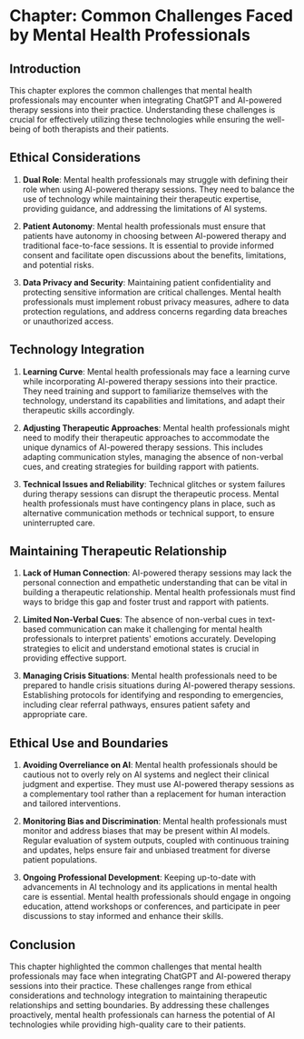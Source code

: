 Chapter: Common Challenges Faced by Mental Health Professionals
===============================================================

Introduction
------------

This chapter explores the common challenges that mental health professionals may encounter when integrating ChatGPT and AI-powered therapy sessions into their practice. Understanding these challenges is crucial for effectively utilizing these technologies while ensuring the well-being of both therapists and their patients.

Ethical Considerations
----------------------

1. **Dual Role**: Mental health professionals may struggle with defining their role when using AI-powered therapy sessions. They need to balance the use of technology while maintaining their therapeutic expertise, providing guidance, and addressing the limitations of AI systems.

2. **Patient Autonomy**: Mental health professionals must ensure that patients have autonomy in choosing between AI-powered therapy and traditional face-to-face sessions. It is essential to provide informed consent and facilitate open discussions about the benefits, limitations, and potential risks.

3. **Data Privacy and Security**: Maintaining patient confidentiality and protecting sensitive information are critical challenges. Mental health professionals must implement robust privacy measures, adhere to data protection regulations, and address concerns regarding data breaches or unauthorized access.

Technology Integration
----------------------

1. **Learning Curve**: Mental health professionals may face a learning curve while incorporating AI-powered therapy sessions into their practice. They need training and support to familiarize themselves with the technology, understand its capabilities and limitations, and adapt their therapeutic skills accordingly.

2. **Adjusting Therapeutic Approaches**: Mental health professionals might need to modify their therapeutic approaches to accommodate the unique dynamics of AI-powered therapy sessions. This includes adapting communication styles, managing the absence of non-verbal cues, and creating strategies for building rapport with patients.

3. **Technical Issues and Reliability**: Technical glitches or system failures during therapy sessions can disrupt the therapeutic process. Mental health professionals must have contingency plans in place, such as alternative communication methods or technical support, to ensure uninterrupted care.

Maintaining Therapeutic Relationship
------------------------------------

1. **Lack of Human Connection**: AI-powered therapy sessions may lack the personal connection and empathetic understanding that can be vital in building a therapeutic relationship. Mental health professionals must find ways to bridge this gap and foster trust and rapport with patients.

2. **Limited Non-Verbal Cues**: The absence of non-verbal cues in text-based communication can make it challenging for mental health professionals to interpret patients' emotions accurately. Developing strategies to elicit and understand emotional states is crucial in providing effective support.

3. **Managing Crisis Situations**: Mental health professionals need to be prepared to handle crisis situations during AI-powered therapy sessions. Establishing protocols for identifying and responding to emergencies, including clear referral pathways, ensures patient safety and appropriate care.

Ethical Use and Boundaries
--------------------------

1. **Avoiding Overreliance on AI**: Mental health professionals should be cautious not to overly rely on AI systems and neglect their clinical judgment and expertise. They must use AI-powered therapy sessions as a complementary tool rather than a replacement for human interaction and tailored interventions.

2. **Monitoring Bias and Discrimination**: Mental health professionals must monitor and address biases that may be present within AI models. Regular evaluation of system outputs, coupled with continuous training and updates, helps ensure fair and unbiased treatment for diverse patient populations.

3. **Ongoing Professional Development**: Keeping up-to-date with advancements in AI technology and its applications in mental health care is essential. Mental health professionals should engage in ongoing education, attend workshops or conferences, and participate in peer discussions to stay informed and enhance their skills.

Conclusion
----------

This chapter highlighted the common challenges that mental health professionals may face when integrating ChatGPT and AI-powered therapy sessions into their practice. These challenges range from ethical considerations and technology integration to maintaining therapeutic relationships and setting boundaries. By addressing these challenges proactively, mental health professionals can harness the potential of AI technologies while providing high-quality care to their patients.
